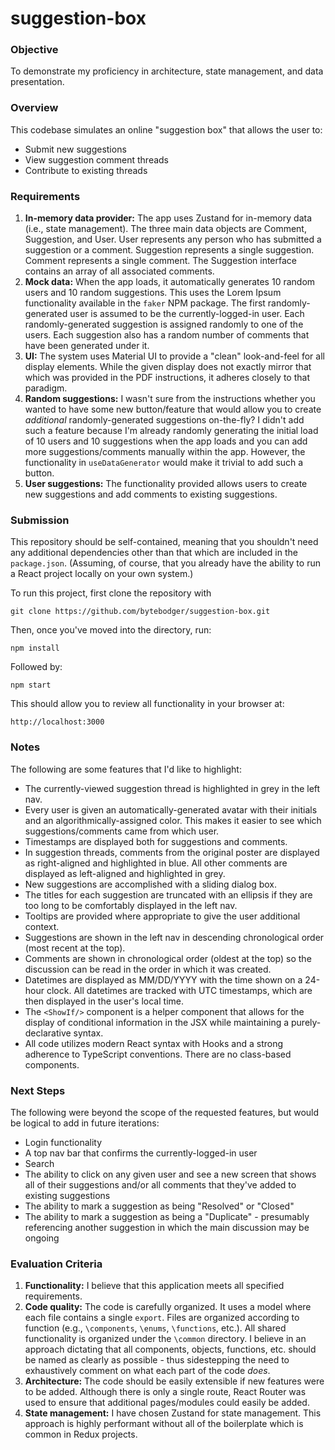 # suggestion-box

### Objective

To demonstrate my proficiency in architecture, state management, and data presentation.

### Overview

This codebase simulates an online "suggestion box" that allows the user to:

- Submit new suggestions
- View suggestion comment threads
- Contribute to existing threads

### Requirements

1. **In-memory data provider:**  The app uses Zustand for in-memory data (i.e., state management).  The three main data objects are Comment, Suggestion, and User.  User represents any person who has submitted a suggestion or a comment.  Suggestion represents a single suggestion.  Comment represents a single comment.  The Suggestion interface contains an array of all associated comments.
2. **Mock data:** When the app loads, it automatically generates 10 random users and 10 random suggestions.  This uses the Lorem Ipsum functionality available in the `faker` NPM package.  The first randomly-generated user is assumed to be the currently-logged-in user.  Each randomly-generated suggestion is assigned randomly to one of the users.  Each suggestion also has a random number of comments that have been generated under it.
3. **UI:** The system uses Material UI to provide a "clean" look-and-feel for all display elements.  While the given display does not exactly mirror that which was provided in the PDF instructions, it adheres closely to that paradigm.
4. **Random suggestions:** I wasn't sure from the instructions whether you wanted to have some new button/feature that would allow you to create _additional_ randomly-generated suggestions on-the-fly?  I didn't add such a feature because I'm already randomly generating the initial load of 10 users and 10 suggestions when the app loads and you can add more suggestions/comments manually within the app.  However, the functionality in `useDataGenerator` would make it trivial to add such a button.
5. **User suggestions:** The functionality provided allows users to create new suggestions and add comments to existing suggestions.

### Submission

This repository should be self-contained, meaning that you shouldn't need any additional dependencies other than that which are included in the `package.json`.  (Assuming, of course, that you already have the ability to run a React project locally on your own system.)

To run this project, first clone the repository with

`git clone https://github.com/bytebodger/suggestion-box.git`

Then, once you've moved into the directory, run:

`npm install`

Followed by:

`npm start`

This should allow you to review all functionality in your browser at:

`http://localhost:3000`

### Notes

The following are some features that I'd like to highlight:

- The currently-viewed suggestion thread is highlighted in grey in the left nav.
- Every user is given an automatically-generated avatar with their initials and an algorithmically-assigned color.  This makes it easier to see which suggestions/comments came from which user.
- Timestamps are displayed both for suggestions and comments.
- In suggestion threads, comments from the original poster are displayed as right-aligned and highlighted in blue.  All other comments are displayed as left-aligned and highlighted in grey.
- New suggestions are accomplished with a sliding dialog box.
- The titles for each suggestion are truncated with an ellipsis if they are too long to be comfortably displayed in the left nav.
- Tooltips are provided where appropriate to give the user additional context.
- Suggestions are shown in the left nav in descending chronological order (most recent at the top).
- Comments are shown in chronological order (oldest at the top) so the discussion can be read in the order in which it was created.
- Datetimes are displayed as MM/DD/YYYY with the time shown on a 24-hour clock.  All datetimes are tracked with UTC timestamps, which are then displayed in the user's local time.
- The `<ShowIf/>` component is a helper component that allows for the display of conditional information in the JSX while maintaining a purely-declarative syntax.
- All code utilizes modern React syntax with Hooks and a strong adherence to TypeScript conventions.  There are no class-based components.

### Next Steps

The following were beyond the scope of the requested features, but would be logical to add in future iterations:

- Login functionality
- A top nav bar that confirms the currently-logged-in user
- Search
- The ability to click on any given user and see a new screen that shows all of their suggestions and/or all comments that they've added to existing suggestions
- The ability to mark a suggestion as being "Resolved" or "Closed"
- The ability to mark a suggestion as being a "Duplicate" - presumably referencing another suggestion in which the main discussion may be ongoing

### Evaluation Criteria

1. **Functionality:** I believe that this application meets all specified requirements.
2. **Code quality:** The code is carefully organized.  It uses a model where each file contains a single `export`.  Files are organized according to function (e.g., `\components`, `\enums`, `\functions`, etc.).  All shared functionality is organized under the `\common` directory.  I believe in an approach dictating that all components, objects, functions, etc. should be named as clearly as possible - thus sidestepping the need to exhaustively comment on what each part of the code _does_.
3. **Architecture:** The code should be easily extensible if new features were to be added.  Although there is only a single route, React Router was used to ensure that additional pages/modules could easily be added. 
4. **State management:** I have chosen Zustand for state management.  This approach is highly performant without all of the boilerplate which is common in Redux projects.